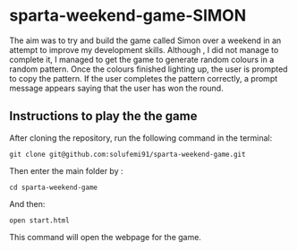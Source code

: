 # sparta-weekend-game-SIMON

The aim was to try and build the game called Simon over a weekend in an attempt to improve my development skills. Although , I did not manage to complete it, I managed to get the game to generate random colours in a random pattern. Once the colours finished lighting up, the user is prompted to copy the pattern. If the user completes the pattern correctly, a prompt message appears saying that the user has won the round.

## Instructions to play the the game

After cloning the repository, run the following command in the terminal:

    git clone git@github.com:solufemi91/sparta-weekend-game.git

Then enter the main folder by :

    cd sparta-weekend-game

And then:

    open start.html

This command will open the webpage for the game.
